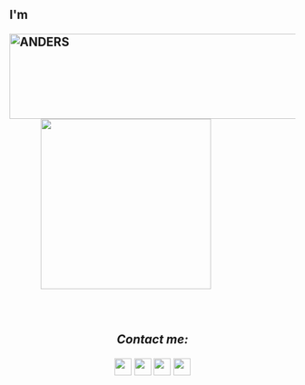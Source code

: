 <h2>I'm
  </br>

<img align="left"  src="https://i.imgur.com/k2xcD2B.gif" alt="ANDERS" width="600" height="150"/> &nbsp; &nbsp; &nbsp;&nbsp; &nbsp; &nbsp;
<img align="" src="https://i.imgur.com/qR77BXg.gif" width="300" height="300"/>
</br></br></br>
<p align="center">
  <i>Contact me:</i>
  <p align="center"> 
    <a href="https://www.linkedin.com/in/johanning14/" alt="Linkedin"><img src="https://cdn2.iconfinder.com/data/icons/social-media-2285/512/1_Linkedin_unofficial_colored_svg-1024.png" height="30" width="30"></a>
  <a href="https://www.facebook.com/johanning14" alt="Facebook"><img src="https://cdn1.iconfinder.com/data/icons/social-media-2285/512/Colored_Facebook3_svg-1024.png" height="30" width="30"></a>
  <a href="https://www.instagram.com/johanning14" alt="Facebook"><img src="https://cdn2.iconfinder.com/data/icons/social-media-2285/512/1_Instagram_colored_svg_1-1024.png" height="30" width="30"></a>
    <a href="mailto:aj@aj-content.dk" alt="Contact me"><img src="https://cdn4.iconfinder.com/data/icons/aiga-symbol-signs/114/aiga_mail_inver-512.png" height="30" width="30"></a>
  </p>
